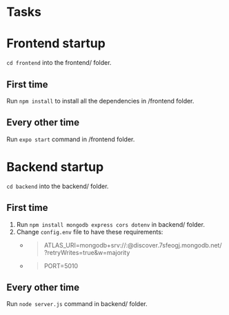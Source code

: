 # Tasks

# Frontend startup
`cd frontend` into the frontend/ folder.
## First time
Run `npm install` to install all the dependencies in /frontend folder.
## Every other time
Run `expo start` command in /frontend folder.

# Backend startup
`cd backend` into the backend/ folder.
## First time
1. Run `npm install mongodb express cors dotenv` in backend/ folder.
2. Change `config.env` file to have these requirements:
    * > ATLAS_URI=mongodb+srv://<username>:<password>@discover.7sfeogj.mongodb.net/?retryWrites=true&w=majority
    * > PORT=5010
## Every other time
Run `node server.js` command in backend/ folder.